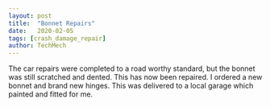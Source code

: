 ```yaml
---
layout: post
title:  "Bonnet Repairs"
date:   2020-02-05
tags: [crash_damage_repair]
author: TechMech
---
```


The car repairs were completed to a road worthy standard, but the bonnet was still scratched and dented.
This has now been repaired. I ordered a new bonnet and brand new hinges. 
This was delivered to a local garage which painted and fitted for me.


